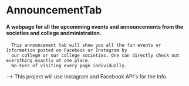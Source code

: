 # AnnouncementTab

#### A webpage for all the upcomming events and announcements from the societies and college andministration.
      
      This announcement tab will show you all the fun events or Information posted on Facebook or Instagram by 
      our college or our college societies. One can directly check out everything exactly at one place.
      No Fuss of visiting every page individually.
      
  --> This project will use Instagram and Facebook API's for the Info.

